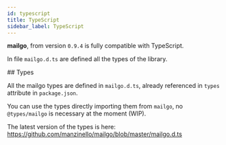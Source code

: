 ```yaml
---
id: typescript
title: TypeScript
sidebar_label: TypeScript
---
```


**mailgo**, from version `0.9.4` is fully compatible with TypeScript.

In file `mailgo.d.ts` are defined all the types of the library.

## Types

All the mailgo types are defined in `mailgo.d.ts`, already referenced in `types` attribute in `package.json`.

You can use the types directly importing them from `mailgo`, no `@types/mailgo` is necessary at the moment (WIP).

The latest version of the types is here: <https://github.com/manzinello/mailgo/blob/master/mailgo.d.ts>
